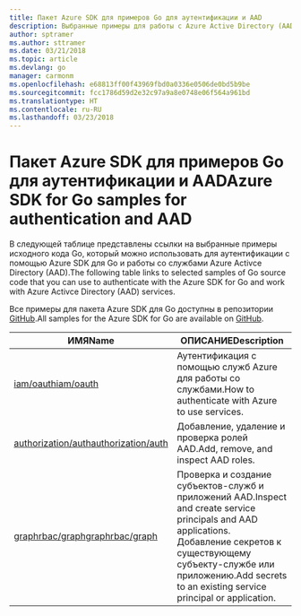 ```yaml
---
title: Пакет Azure SDK для примеров Go для аутентификации и AAD
description: Выбранные примеры для работы с Azure Active Directory (AAD) и аутентификацией с помощью пакета Azure SDK для Go.
author: sptramer
ms.author: sttramer
ms.date: 03/21/2018
ms.topic: article
ms.devlang: go
manager: carmonm
ms.openlocfilehash: e68813ff00f43969fbd0a0336e0506de0bd5b9be
ms.sourcegitcommit: fcc1786d59d2e32c97a9a8e0748e06f564a961bd
ms.translationtype: HT
ms.contentlocale: ru-RU
ms.lasthandoff: 03/23/2018
---
```

# <a name="azure-sdk-for-go-samples-for-authentication-and-aad"></a><span data-ttu-id="028bc-103">Пакет Azure SDK для примеров Go для аутентификации и AAD</span><span class="sxs-lookup"><span data-stu-id="028bc-103">Azure SDK for Go samples for authentication and AAD</span></span>

<span data-ttu-id="028bc-104">В следующей таблице представлены ссылки на выбранные примеры исходного кода Go, который можно использовать для аутентификации с помощью Azure SDK для Go и работы со службами Azure Activce Directory (AAD).</span><span class="sxs-lookup"><span data-stu-id="028bc-104">The following table links to selected samples of Go source code that you can use to authenticate with the Azure SDK for Go and work with Azure Activce Directory (AAD) services.</span></span> 

<span data-ttu-id="028bc-105">Все примеры для пакета Azure SDK для Go доступны в репозитории [GitHub](https://github.com/Azure-Samples/azure-sdk-for-go-samples).</span><span class="sxs-lookup"><span data-stu-id="028bc-105">All samples for the Azure SDK for Go are available on [GitHub](https://github.com/Azure-Samples/azure-sdk-for-go-samples).</span></span>

| <span data-ttu-id="028bc-106">ИМЯ</span><span class="sxs-lookup"><span data-stu-id="028bc-106">Name</span></span> | <span data-ttu-id="028bc-107">ОПИСАНИЕ</span><span class="sxs-lookup"><span data-stu-id="028bc-107">Description</span></span> |
|------|-------------|
| [<span data-ttu-id="028bc-108">iam/oauth</span><span class="sxs-lookup"><span data-stu-id="028bc-108">iam/oauth</span></span>](https://github.com/Azure-Samples/azure-sdk-for-go-samples/blob/master/iam/oauth.go) | <span data-ttu-id="028bc-109">Аутентификация с помощью служб Azure для работы со службами.</span><span class="sxs-lookup"><span data-stu-id="028bc-109">How to authenticate with Azure to use services.</span></span> |
| [<span data-ttu-id="028bc-110">authorization/auth</span><span class="sxs-lookup"><span data-stu-id="028bc-110">authorization/auth</span></span>](https://github.com/Azure-Samples/azure-sdk-for-go-samples/blob/master/authorization/auth.go) | <span data-ttu-id="028bc-111">Добавление, удаление и проверка ролей AAD.</span><span class="sxs-lookup"><span data-stu-id="028bc-111">Add, remove, and inspect AAD roles.</span></span> |
| [<span data-ttu-id="028bc-112">graphrbac/graph</span><span class="sxs-lookup"><span data-stu-id="028bc-112">graphrbac/graph</span></span>](https://github.com/Azure-Samples/azure-sdk-for-go-samples/blob/master/graphrbac/graph.go) | <span data-ttu-id="028bc-113">Проверка и создание субъектов-служб и приложений AAD.</span><span class="sxs-lookup"><span data-stu-id="028bc-113">Inspect and create service principals and AAD applications.</span></span> <span data-ttu-id="028bc-114">Добавление секретов к существующему субъекту-службе или приложению.</span><span class="sxs-lookup"><span data-stu-id="028bc-114">Add secrets to an existing service principal or application.</span></span> |
